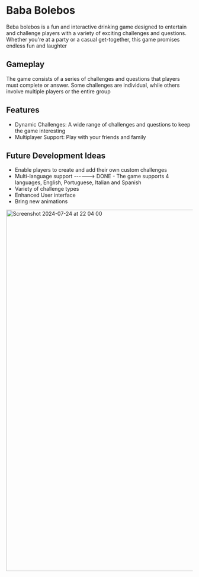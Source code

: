 # Baba Bolebos

Beba bolebos is a fun and interactive drinking game designed to entertain and challenge players with a variety of exciting challenges and questions. Whether you're at a party or a casual get-together, this game promises endless fun and laughter

## Gameplay
The game consists of a series of challenges and questions that players must complete or answer. Some challenges are individual, while others involve multiple players or the entire group

## Features
- Dynamic Challenges: A wide range of challenges and questions to keep the game interesting
- Multiplayer Support: Play with your friends and family

## Future Development Ideas
- Enable players to create and add their own custom challenges
- Multi-language support ------>  DONE - The game supports 4 languages, English, Portuguese, Italian and Spanish
- Variety of challenge types
- Enhanced User interface
- Bring new animations

 
 <img width="973" alt="Screenshot 2024-07-24 at 22 04 00" src="https://github.com/user-attachments/assets/3b1004c9-c15f-4f80-b89c-822f2b229a98">





